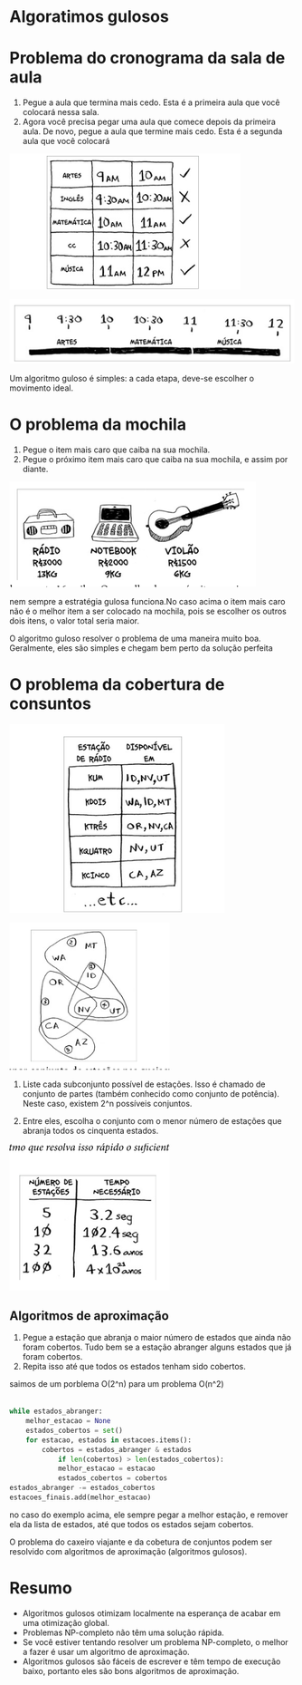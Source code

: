 # Algoratimos gulosos

# Problema do cronograma da sala de aula

1. Pegue a aula que termina mais cedo. Esta é a primeira aula que você
colocará nessa sala.
2. Agora você precisa pegar uma aula que comece depois da primeira aula.
De novo, pegue a aula que termine mais cedo. Esta é a segunda aula que
você colocará

![alt text](image.png)


![alt text](image-1.png)

Um algoritmo guloso é simples: a cada etapa, deve-se escolher o movimento ideal.

# O problema da mochila

1. Pegue o item mais caro que caiba na sua mochila.
2. Pegue o próximo item mais caro que caiba na sua mochila, e assim por
diante.

![alt text](image-2.png)

nem sempre a estratégia gulosa funciona.No caso acima o item mais caro não é o melhor item a ser colocado na mochila, pois se escolher os outros dois itens, o valor total seria maior.

O algoritmo guloso resolver o problema de uma maneira muito boa. Geralmente, eles são simples e chegam bem perto da solução perfeita

# O problema da cobertura de consuntos

![alt text](image-3.png)

![alt text](image-4.png)

1. Liste cada subconjunto possível de estações. Isso é chamado de conjunto
de partes (também conhecido como conjunto de potência). Neste caso,
existem 2^n possíveis conjuntos.

2. Entre eles, escolha o conjunto com o menor número de estações que
abranja todos os cinquenta estados.

![alt text](image-5.png)

## Algoritmos de aproximação

1. Pegue a estação que abranja o maior número de estados que ainda não
foram cobertos. Tudo bem se a estação abranger alguns estados que já foram cobertos.
2. Repita isso até que todos os estados tenham sido cobertos.

saimos de um porblema O(2^n) para um problema O(n^2)

``` python

while estados_abranger:
	melhor_estacao = None
	estados_cobertos = set()
	for estacao, estados in estacoes.items():
		cobertos = estados_abranger & estados
			if len(cobertos) > len(estados_cobertos):
			melhor_estacao = estacao
			estados_cobertos = cobertos
estados_abranger -= estados_cobertos
estacoes_finais.add(melhor_estacao)

```


no caso do exemplo acima, ele sempre pegar a melhor estação, e remover ela da lista de estados, até que todos os estados sejam cobertos.


O problema do caxeiro viajante e da cobetura de conjuntos podem ser resolvido com algoritmos de aproximação (algoritmos gulosos).


# Resumo

- Algoritmos gulosos otimizam localmente na esperança de acabar em uma
otimização global.
- Problemas NP-completo não têm uma solução rápida.
- Se você estiver tentando resolver um problema NP-completo, o melhor a
fazer é usar um algoritmo de aproximação.
- Algoritmos gulosos são fáceis de escrever e têm tempo de execução baixo,
portanto eles são bons algoritmos de aproximação.
